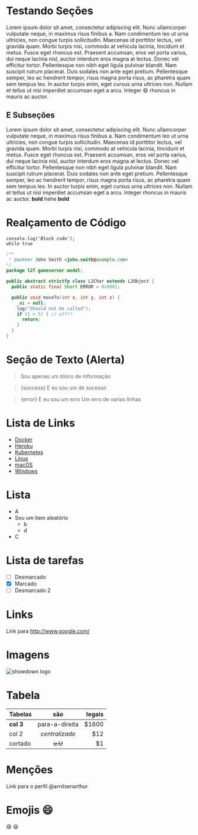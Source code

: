 

# Testando Seções
   
Lorem ipsum dolor sit amet, consectetur adipiscing elit. Nunc ullamcorper vulputate neque, in maximus risus finibus a. Nam condimentum leo ut urna ultricies, non congue turpis sollicitudin. Maecenas id porttitor lectus, vel gravida quam. Morbi turpis nisi, commodo at vehicula lacinia, tincidunt et metus. Fusce eget rhoncus est. Praesent accumsan, eros vel porta varius, dui neque lacinia nisl, auctor interdum eros magna at lectus. Donec vel efficitur tortor. Pellentesque non nibh eget ligula pulvinar blandit. Nam suscipit rutrum placerat. Duis sodales non ante eget pretium. Pellentesque semper, leo ac hendrerit tempor, risus magna porta risus, ac pharetra quam sem tempus leo. In auctor turpis enim, eget cursus urna ultrices non. Nullam et tellus ut nisi imperdiet accumsan eget a arcu. Integer :smile: rhoncus in mauris ac auctor.

## E Subseções

Lorem ipsum dolor sit amet, consectetur adipiscing elit. Nunc ullamcorper vulputate neque, in maximus risus finibus a. Nam condimentum leo ut urna ultricies, non congue turpis sollicitudin. Maecenas id porttitor lectus, vel gravida quam. Morbi turpis nisi, commodo at vehicula lacinia, tincidunt et metus. Fusce eget rhoncus est. Praesent accumsan, eros vel porta varius, dui neque lacinia nisl, auctor interdum eros magna at lectus. Donec vel efficitur tortor. Pellentesque non nibh eget ligula pulvinar blandit. Nam suscipit rutrum placerat. Duis sodales non ante eget pretium. Pellentesque semper, leo ac hendrerit tempor, risus magna porta risus, ac pharetra quam sem tempus leo. In auctor turpis enim, eget cursus urna ultrices non. Nullam et tellus ut nisi imperdiet accumsan eget a arcu. Integer rhoncus in mauris ac auctor. **bold** hehe __bold__

# Realçamento de Código
```
console.log('Block code');
while true
```

```java
/**
 * @author John Smith <john.smith@example.com>
*/
package l2f.gameserver.model;

public abstract strictfp class L2Char extends L2Object {
  public static final Short ERROR = 0x0001;

  public void moveTo(int x, int y, int z) {
    _ai = null;
    log("Should not be called");
    if (1 > 5) { // wtf!?
      return;
    }
  }
}
```

# Seção de Texto (Alerta)
> Sou apenas um bloco de informação

<!-- -->
> {success} E eu sou um de sucesso

<!-- -->
> {error} E eu sou um erro
> Um erro de varias linhas

# Lista de Links
- [Docker](/install/docker)
- [Heroku](/install/heroku)
- [Kubernetes](/install/kubernetes)
- [Linux](/install/linux)
- [macOS](/install/macos)
- [Windows](/install/windows)

# Lista
- A
- Sou um item aleatório
    - b
    - d
- C

# Lista de tarefas
- [ ] Desmarcado
- [x] Marcado
- [ ] Desmarcado 2

# Links
Link para <http://www.google.com/>

# Imagens
![showdown logo](https://octodex.github.com/images/yaktocat.png)

# Tabela
| Tabelas        | são            | legais |
| ------------- |:--------------:| ------:|
| **col 3**    | para-a-direita | $1600  |
| col 2         | *centralizado* |   $12  |
| cortado       | ~~u.U~~        |    $1  |

# Menções
Link para o perfil @arnilsenarthur

# Emojis :smile: 
:smile: 
:laughing:
